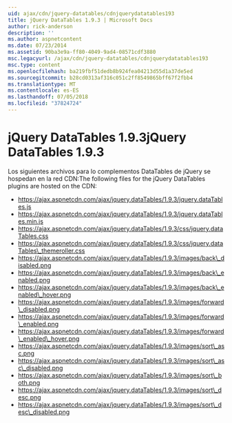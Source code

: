 ```yaml
---
uid: ajax/cdn/jquery-datatables/cdnjquerydatatables193
title: jQuery DataTables 1.9.3 | Microsoft Docs
author: rick-anderson
description: ''
ms.author: aspnetcontent
ms.date: 07/23/2014
ms.assetid: 90ba3e9a-ff80-4049-9ad4-08571cdf3880
msc.legacyurl: /ajax/cdn/jquery-datatables/cdnjquerydatatables193
msc.type: content
ms.openlocfilehash: ba219fbf51dedb8b924fea04213d55d1a37de5ed
ms.sourcegitcommit: b28cd0313af316c051c2ff8549865bff67f2fbb4
ms.translationtype: MT
ms.contentlocale: es-ES
ms.lasthandoff: 07/05/2018
ms.locfileid: "37824724"
---
```

<a name="jquery-datatables-193"></a><span data-ttu-id="98a74-102">jQuery DataTables 1.9.3</span><span class="sxs-lookup"><span data-stu-id="98a74-102">jQuery DataTables 1.9.3</span></span>
====================
<span data-ttu-id="98a74-103">Los siguientes archivos para lo complementos DataTables de jQuery se hospedan en la red CDN:</span><span class="sxs-lookup"><span data-stu-id="98a74-103">The following files for the jQuery DataTables plugins are hosted on the CDN:</span></span>

- https://ajax.aspnetcdn.com/ajax/jquery.dataTables/1.9.3/jquery.dataTables.js
- https://ajax.aspnetcdn.com/ajax/jquery.dataTables/1.9.3/jquery.dataTables.min.js
- https://ajax.aspnetcdn.com/ajax/jquery.dataTables/1.9.3/css/jquery.dataTables.css
- https://ajax.aspnetcdn.com/ajax/jquery.dataTables/1.9.3/css/jquery.dataTables\_themeroller.css
- https://ajax.aspnetcdn.com/ajax/jquery.dataTables/1.9.3/images/back\_disabled.png
- https://ajax.aspnetcdn.com/ajax/jquery.dataTables/1.9.3/images/back\_enabled.png
- https://ajax.aspnetcdn.com/ajax/jquery.dataTables/1.9.3/images/back\_enabled\_hover.png
- https://ajax.aspnetcdn.com/ajax/jquery.dataTables/1.9.3/images/forward\_disabled.png
- https://ajax.aspnetcdn.com/ajax/jquery.dataTables/1.9.3/images/forward\_enabled.png
- https://ajax.aspnetcdn.com/ajax/jquery.dataTables/1.9.3/images/forward\_enabled\_hover.png
- https://ajax.aspnetcdn.com/ajax/jquery.dataTables/1.9.3/images/sort\_asc.png
- https://ajax.aspnetcdn.com/ajax/jquery.dataTables/1.9.3/images/sort\_asc\_disabled.png
- https://ajax.aspnetcdn.com/ajax/jquery.dataTables/1.9.3/images/sort\_both.png
- https://ajax.aspnetcdn.com/ajax/jquery.dataTables/1.9.3/images/sort\_desc.png
- https://ajax.aspnetcdn.com/ajax/jquery.dataTables/1.9.3/images/sort\_desc\_disabled.png
